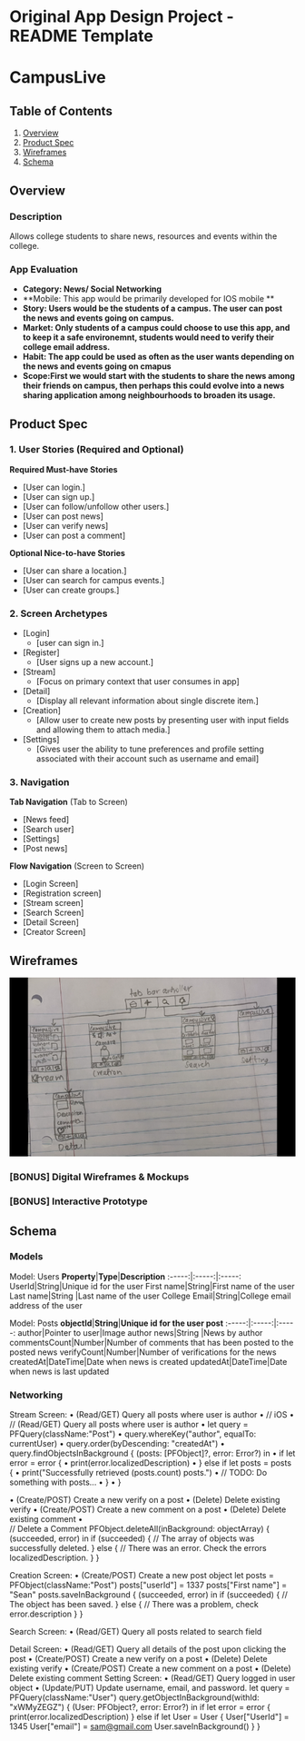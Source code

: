 Original App Design Project - README Template
===

# CampusLive

## Table of Contents
1. [Overview](#Overview)
1. [Product Spec](#Product-Spec)
1. [Wireframes](#Wireframes)
2. [Schema](#Schema)

## Overview
### Description
Allows college students to share news, resources and events within the college.

### App Evaluation
- **Category: News/ Social Networking**
- **Mobile: This app would be primarily developed for IOS mobile **
- **Story: Users would be the students of a campus. The user can post the news and events going on campus.**
- **Market: Only students of a campus could choose to use this app, and to keep it a safe environemnt, students would need to verify their college email address.**
- **Habit: The app could be used as often as the user wants depending on the news and events going on cmapus**
- **Scope:First we would start with the students to share the news among their friends on campus, then perhaps this could evolve into a news sharing application among neighbourhoods to broaden its usage.**

## Product Spec

### 1. User Stories (Required and Optional)

**Required Must-have Stories**

* [User can login.]
* [User can sign up.]
* [User can follow/unfollow other users.]
* [User can post news]
* [User can verify news]
* [User can post a comment]

**Optional Nice-to-have Stories**

* [User can share a location.]
* [User can search for campus events.]
* [User can create groups.]


### 2. Screen Archetypes

* [Login]
   * [user can sign in.]
* [Register]
   * [User signs up a new account.]
* [Stream]
   * [Focus on primary context that user consumes in app]
* [Detail]
   * [Display all relevant information about single discrete item.]
* [Creation]
   * [Allow user to create new posts by presenting user with input fields and allowing them to attach media.]
* [Settings]
   * [Gives user the ability to tune preferences and profile setting associated with their account such as username and email]

### 3. Navigation

**Tab Navigation** (Tab to Screen)

* [News feed]
* [Search user]
* [Settings]
* [Post news]

**Flow Navigation** (Screen to Screen)

* [Login Screen]
* [Registration screen]
* [Stream screen]
* [Search Screen]
* [Detail Screen]
* [Creator Screen]

## Wireframes
<img src="https://github.com/CampusLives/CampusLive/blob/main/wireframes.png" width=600>

### [BONUS] Digital Wireframes & Mockups

### [BONUS] Interactive Prototype

## Schema 

### Models
Model: Users
**Property**|**Type**|**Description**
:-----:|:-----:|:-----:
UserId|String|Unique id for the user 
First name|String|First name of the user
Last name|String |Last name of the user
College Email|String|College email address of the user 

Model: Posts
**objectId**|**String**|**Unique id for the user post**
:-----:|:-----:|:-----:
author|Pointer to user|Image author
news|String |News by author
commentsCount|Number|Number of comments that has been posted to the posted news
verifyCount|Number|Number of verifications for the news
createdAt|DateTime|Date when news is created
updatedAt|DateTime|Date when news is last updated

### Networking

Stream Screen:
•    (Read/GET) Query all posts where user is author
•    // iOS
•    // (Read/GET) Query all posts where user is author
•    let query = PFQuery(className:"Post")
•    query.whereKey("author", equalTo: currentUser)
•    query.order(byDescending: "createdAt")
•    query.findObjectsInBackground { (posts: [PFObject]?, error: Error?) in
•       if let error = error {
•          print(error.localizedDescription)
•       } else if let posts = posts {
•          print("Successfully retrieved \(posts.count) posts.")
•          // TODO: Do something with posts...
•       }
•    }

•    (Create/POST) Create a new verify on a post
•    (Delete) Delete existing verify
•    (Create/POST) Create a new comment on a post
•    (Delete) Delete existing comment
•    
// Delete a Comment
PFObject.deleteAll(inBackground: objectArray) { (succeeded, error) in
    if (succeeded) {
        // The array of objects was successfully deleted.
    } else {
        // There was an error. Check the errors localizedDescription.
    }
}


Creation Screen:
•    (Create/POST) Create a new post object
let posts = PFObject(className:"Post")
posts["userId"] = 1337
posts["First name"] = "Sean"
posts.saveInBackground { (succeeded, error)  in
    if (succeeded) {
    // The object has been saved.
    } else {
    // There was a problem, check error.description
    }
}


Search Screen:
•    (Read/GET) Query all posts related to search field

Detail Screen:
•    (Read/GET) Query all details of the post upon clicking the post
•    (Create/POST) Create a new verify on a post
•    (Delete) Delete existing verify
•    (Create/POST) Create a new comment on a post
•    (Delete) Delete existing comment
Setting Screen:
•    (Read/GET) Query logged in user object
•    (Update/PUT) Update username, email, and password.
let query = PFQuery(className:"User")
   query.getObjectInBackground(withId: "xWMyZEGZ") { (User: PFObject?, error: Error?) in
if let error = error {
      print(error.localizedDescription)
} else if let User = User {
     User["UserId"] = 1345
     User["email"] = sam@gmail.com
     User.saveInBackground()
}
}









